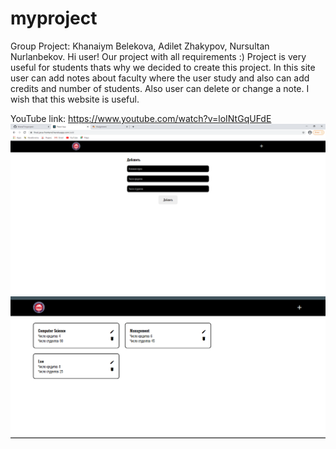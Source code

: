 # myproject
Group Project: Khanaiym Belekova, Adilet Zhakypov, Nursultan Nurlanbekov.
Hi user! Our project with all requirements :) Project is very useful for students thats why we decided to create this project. In this site user can add notes about faculty where the user study and also can add credits and number of students. Also user can delete or change a note. I wish that this website is useful.

YouTube link: https://www.youtube.com/watch?v=loINtGqUFdE
![alt text](screenshots/gigi.png)
![alt text](screenshots/jamm.png)
